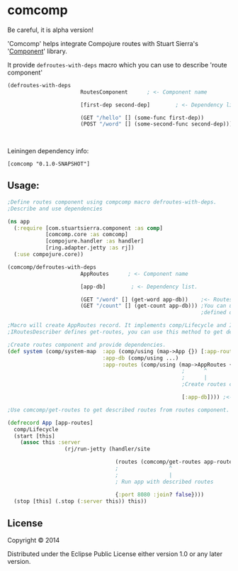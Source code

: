 # comcomp

Be careful, it is alpha version!

'Comcomp' helps integrate Compojure routes with Stuart Sierra's '[Component](https://github.com/stuartsierra/component)' library.

It provide `defroutes-with-deps` macro which you can use to describe 'route component'

```clojure
(defroutes-with-deps
                       RoutesComponent      ; <- Component name

                       [first-dep second-dep]        ; <- Dependency list.

                       (GET "/hello" [] (some-func first-dep))          ; <- Routes spec
                       (POST "/word" [] (some-second-func second-dep))) ;You can use
                                                                        ;previously defined
                                                                        ;dependencies
```
Leiningen dependency info:
```
[comcomp "0.1.0-SNAPSHOT"]
```


## Usage:

```clojure
;Define routes component using compcomp macro defroutes-with-deps.
;Describe and use dependencies

(ns app
  (:require [com.stuartsierra.component :as comp]
            [comcomp.core :as comcomp]
            [compojure.handler :as handler]
            [ring.adapter.jetty :as rj])
  (:use compojure.core))

(comcomp/defroutes-with-deps
                       AppRoutes      ; <- Component name

                       [app-db]        ; <- Dependency list.

                       (GET "/word" [] (get-word app-db))    ;<- Routes spec
                       (GET "/count" [] (get-count app-db))) ;You can use previously
                                                             ;defined dependencies

;Macro will create AppRoutes record. It implements comp/Lifecycle and IRotesDescriber
;IRoutesDescriber defines get-routes, you can use this method to get described routes.

;Create routes component and provide dependencies.
(def system (comp/system-map  :app (comp/using (map->App {}) [:app-routes])
                              :app-db (comp/using ...)
                              :app-routes (comp/using (map->AppRoutes {})
                                                       ;      ^
                                                       ;      |
                                                       ;Create routes component

                                                       [:app-db]))) ;<- Provide dependency

;Use comcomp/get-routes to get described routes from routes component.

(defrecord App [app-routes]
  comp/Lifecycle
  (start [this]
    (assoc this :server
                  (rj/run-jetty (handler/site

                                  (routes (comcomp/get-routes app-routes)))
                                  ;                ^
                                  ;                |
                                  ; Run app with described routes

                                  {:port 8080 :join? false})))
  (stop [this] (.stop (:server this)) this))

```

## License

Copyright © 2014

Distributed under the Eclipse Public License either version 1.0 or any later version.
